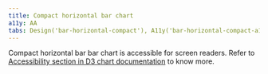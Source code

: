 ```yaml
---
title: Compact horizontal bar chart
a11y: AA
tabs: Design('bar-horizontal-compact'), A11y('bar-horizontal-compact-a11y'), API('bar-horizontal-compact-api'), Examples('bar-horizontal-compact-d3-code'), Changelog('d3-chart-changelog')
---
```


Compact horizontal bar bar chart is accessible for screen readers. Refer to [Accessibility section in D3 chart documentation](/data-display/d3-chart/d3-chart-a11y) to know more.
